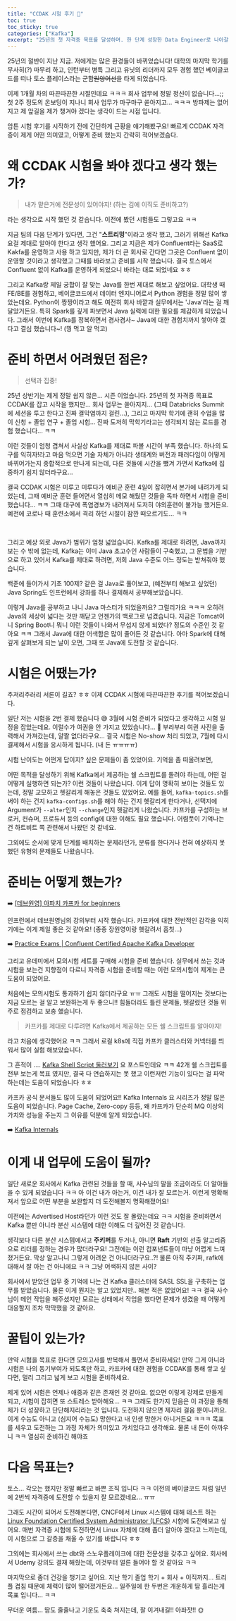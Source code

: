 ```yaml
---
title: "CCDAK 시험 후기 🌟"
toc: true
toc_sticky: true
categories: ["Kafka"]
excerpt: "25년의 첫 자격증 목표를 달성하며. 한 단계 성장한 Data Engineer로 나아갈 수 있을까요?"
---
```



25년의 절반이 지난 지금. 저에게는 많은 환경들이 바뀌었습니다! 대학의 마지막 학기를 무사히(?) 마무리 하고, 인턴부터 병특 그리고 유닛의 리더까지 모두 경험 했던 베이글코드를 떠나 토스 플레이스라는 군함~~원양어선~~을 타게 되었습니다.

이제 1개월 차의 따끈따끈한 시절인데요 ㅋㅋㅋ 회사 업무에 정말 정신이 없습니다...;; 첫 2주 정도의 온보딩이 지나니 회사 업무가 마구마구 쏟아지고... ㅋㅋㅋ 방파제는 없어지고 제 앞길을 제가 챙겨야 겠다는 생각이 드는 시점 입니다.

암튼 시험 후기를 시작하기 전에 간단하게 근황을 얘기해봤구요! 빠르게 CCDAK 자격증이 제게 어떤 의미였고, 어떻게 준비 했는지 간략히 적어보겠슴다.

# 왜 CCDAK 시험을 봐야 겠다고 생각 했는가?

> 내가 맡은거에 전문성이 있어야지! (하는 김에 이직도 준비하고?)

라는 생각으로 시작 했던 것 같습니다. 이전에 봤던 시험들도 그렇고요 ㅋㅋ

지금 팀의 다음 단계가 있다면, 그건 "**스트리밍**"이라고 생각 했고, 그러기 위해선 Kafka 요걸 제대로 알아야 한다고 생각 했어요. 그리고 지금은 제가 Confluent라는 SaaS로 Kakfa를 운영하고 사용 하고 있지만, 제가 더 큰 회사로 간다면 그곳은 Confluent 없이 운영할 것이라고 생각했고 그때를 바라보고 준비를 시작 했습니다. 결국 토스에서 Confluent 없이 Kafka를 운영하게 되었으니 바라는 대로 되었네요 ㅎㅎ

그리고 Kafka랑 제일 궁합이 잘 맞는 Java를 한번 제대로 해보고 싶었어요. 대학생 때 FE/BE를 경험하고, 베이글코드에서 데이터 엔지니어로서 Python 경험을 정말 많이 쌓았는데요. Python이 짱짱이라고 해도 여전히 회사 바깥과 실무에서는 'Java'라는 걸 깨달았거든요. 특히 Spark를 깊게 파보면서 Java 실력에 대한 필요를 체감하게 되었습니다. 그래서 이번에 Kafka를 정복하면서 겸사겸사~ Java에 대한 경험치까지 쌓아야 겠다고 결심 했습니다~! (꿩 먹고 알 먹고)

# 준비 하면서 어려웠던 점은?

> 선택과 집중!

25년 상반기는 제게 정말 쉽지 않은... 시즌 이었습니다. 25년의 첫 자격증 목표로 CCDAK를 잡고 시작을 했지만... 회사 업무는 쏟아지지... (그때 Databricks Summit에 세션을 투고 한다고 진짜 결막염까지 걸린...), 그리고 마지막 학기에 괜히 수업을 많이 신청 + 졸업 연구 + 졸업 시험... 진짜 도저히 막학기라고는 생각되지 않는 로드를 경험 했습니다... ㅋㅋ

이런 것들이 엄청 겹쳐서 사실상 Kafka를 제대로 파볼 시간이 부족 했습니다. 하나의 도구를 익히자!라고 마음 먹으면 기술 자체가 아니라 생태계와 버전과 패러다임이 어떻게 바뀌어가는지 종합적으로 만나게 되는데, 다른 것들에 시간을 뺐겨 가면서 Kafka에 집중하기 쉽지 않더라구요...

결국 CCDAK 시험은 미루고 미루다가 예비군 훈련 4일이 잡히면서 본가에 내려가게 되었는데, 그때 예비군 훈련 들어면서 열심히 메모 해뒀던 것들을 독파 하면서 시험을 준비 했습니다... ㅋㅋ 그때 대구에 폭염경보가 내려져서 도저히 야외훈련이 불가능 했거든요. 예전에 코로나 때 훈련소에서 격리 하던 시절이 잠깐 떠오르기도... ㅋㅋ

<br/>

그리고 예상 외로 Java가 범위가 엄청 넓었습니다. Kafka를 제대로 하려면, Java까지 보는 수 밖에 없는데, Kafka는 이미 Java 초고수인 사람들이 구축했고, 그 문법을 기반으로 하고 있어서 Kafka를 제대로 하려면, 저희 Java 수준도 어느 정도는 받쳐줘야 했습니다.

백준에 들어가서 기초 100제? 같은 걸 Java로 풀어보고, (예전부터 해보고 싶었던) Java Spring도 인프런에서 강좌를 하나 결제해서 공부해보았습니다.

이렇게 Java를 공부하고 나니 Java 마스터가 되었을까요? 그럴리가요 ㅋㅋㅋ 오히려 Java의 세상이 넓다는 것만 깨닫고 언젠가의 백로그로 넘겼습니다. 지금은 Tomcat이니 Spring Boot니 뭐니 이런 것들이 나와서 무섭지 않게 되었다? 정도의 수준인 것 같아요 ㅋㅋ 그래서 Java에 대한 어색함은 많이 줄어든 것 같습니다. 아마 Spark에 대해 깊게 살펴보게 되는 날이 오면, 그때 또 Java에 도전할 것 같습니다.

# 시험은 어땠는가?

주저리주러리 서론이 길죠? ㅎㅎ 이제 CCDAK 시험에 따끈따끈한 후기를 적어보겠습니다.

일단 저는 시험을 2번 결제 했습니다 😅 3월에 시험 준비가 되었다고 생각하고 시험 일정을 잡았는데요. 이럴수가 여권을 안 가지고 있었습니다... 🤦 부랴부랴 여권 사진을 출력해서 가져갔는데, 얄짤 없더라구요... 결국 시험은 No-show 처리 되었고, 7월에 다시 결제해서 시험을 응시하게 됩니다. (내 돈 ㅠㅠㅠㅠ)

시험 난이도는 어떤게 답이지? 싶은 문제들이 좀 있었어요. 기억을 좀 떠올려보면,

어떤 목적을 달성하기 위해 Kafka에서 제공하는 쉘 스크립트를 돌려야 하는데, 어떤 걸 어떻게 실행하면 되는가? 이런 것들이 나왔습니다. 이게 답이 명확히 보이는 것들도 있는데, 정말 교모하고 헷갈리게 해놓은 것들도 있었어요. 예를 들어, `kafka-topics.sh`를 써야 하는 건지 `kafka-configs.sh`를 해야 하는 건지 헷갈리게 한다거나, 선택지에 Argument가 `--alter`인지 `--change`인지 헷갈리게 나왔습니다.
카프카를 구성하는 브로커, 컨슈머, 프로듀서 등의 config에 대한 이해도 필요 했습니다. 어렴풋이 기억나는건 하트비트 쪽 관련해서 나왔던 것 같네요.

그외에도 순서에 맞게 단계를 배치하는 문제라던가, 분류를 한다거나 전혀 예상하지 못 했던 유형의 문제들도 나왔습니다.


# 준비는 어떻게 했는가?

➡️ [[데브원영] 아파치 카프카 for beginners](https://www.inflearn.com/course/%EC%95%84%ED%8C%8C%EC%B9%98-%EC%B9%B4%ED%94%84%EC%B9%B4-%EC%9E%85%EB%AC%B8?srsltid=AfmBOop6WdqW1IbjWyEhzrUVhwMI_-1ANV2V5UTYmuN2Q6rpI7amShUG)

인프런에서 데브원영님의 강의부터 시작 했습니다. 카프카에 대한 전반적인 감각을 익히기에는 이게 제일 좋은 것 같아요! (종종 장원영이랑 헷갈려서 흠칫...)

➡️ [Practice Exams | Confluent Certified Apache Kafka Developer](https://www.udemy.com/course/confluent-certified-apache-kafka-developer-practice-exams/)

그리고 유데미에서 모의시험 세트를 구매해 시험을 준비 했습니다. 실무에서 쓰는 것과 시험을 보는건 지향점이 다르니 자격증 시험을 준비할 때는 이런 모의시험이 제게는 큰 도움이 되었어요.

처음에는 모의시험도 통과하기 쉽지 않더라구요 ㅠㅠ 그래도 시험을 떨어지는 것보다는 지금 모르는 걸 알고 보완하는게 두 좋으니!! 힘들더라도 틀린 문제들, 헷갈렸던 것들 위주로 점검하고 보충 했습니다.

> 카프카를 제대로 다루려면 Kafka에서 제공하는 모든 쉘 스크립트를 알아야지!

라고 처음에 생각했어요 ㅋㅋ
그래서 로컬 k8s에 직접 카프카 클러스터와 커넥터를 띄워서 많이 실험 해보았습니다.

그 흔적이 .... [Kafka Shell Script 둘러보기](/2025/01/12/kafka-shell-scripts/) 요 포스트인데요 ㅋㅋ 42개 쉘 스크립트를 전부 보는게 목표 였지만, 결국 다 연습하지는 못 했고 이런저런 기능이 있다는 걸 파악하는데는 도움이 되었습니다 ㅎㅎ

카프카 공식 문서들도 많이 도움이 되었어요!! Kafka Internals 요 시리즈가 정말 많은 도움이 되었습니다.
Page Cache, Zero-copy 등등, 왜 카프카가 단순히 MQ 이상의 가치와 성능을 주는지 그 이유를 덕분에 알게 되었습니다.

➡️ [Kafka Internals](/2025/06/29/kafka-internals/)


# 이게 내 업무에 도움이 될까?

일단 새로운 회사에서 Kafka 관련된 것들을 할 때, 사수님의 말을 조금이라도 더 알아들을 수 있게 되었습니다 ㅋㅋ
아 이건 내가 아는거, 이건 내가 잘 모르는거. 이런게 명확해져서 앞으로 어떤 부분을 보완할지 더 도전해볼지 명획해졌어요!

이전에는 Advertised Host라던가 이런 것도 잘 몰랐는데요 ㅋㅋ
시험을 준비하면서 Kafka 뿐만 아니라 분산 시스템에 대한 이해도 더 깊어진 것 같습니다.

생각보다 다른 분산 시스템에서고 **주키퍼**를 두거나, 아니면 **Raft** 기반의 선출 알고리즘으로 리더를 정하는 경우가 많더라구요!
그전에는 이런 컴포넌트들이 마냥 어렵게 느껴졌거든요. 막상 알고나니 그렇게 어려운 건 아니더라구요..?! 물론 아직 주키퍼, rafk에 대해서 잘 아는 건 아니에요 ㅋㅋ 그냥 어색하지 않은 사이?

회사에서 받았던 업무 중 기억에 나는 건 Kafka 클러스터에 SASL SSL을 구축하는 업무를 받았습니다. 물론 이게 뭔지는 알고 있었지만.. 해본 적은 없었어요! ㅋㅋ 결국 사수님이 메인 작업을 해주셨지만 모르는 상태에서 작업을 했다면 문제가 생겼을 때 어떻게 대응할지 조차 막막했을 것 같아요.

# 꿀팁이 있는가?

만약 시험을 목표로 한다면 모의고사를 반복해서 풀면서 준비하세요!
만약 그게 아니라 시험은 나의 동기부여가 되도록만 하고, 카프카에 대한 경험을 CCDAK를 통해 쌓고 싶다면, 멀리 그리고 넓게 보고 시험을 준비하세요.

제게 있어 시험은 언제나 애증과 같은 존재인 것 같아요. 없으면 이렇게 강제로 만들게 되고, 시험이 잡히면 또 스트레스 받아해요... ㅋㅋ
그래도 한가지 믿음은 이 과정을 통해 제가 더 성장하고 단단해지리라는 것 입니다.
도전하지 않으면 제자리 걸음 뿐이니까요. 이게 수능도 아니고 (심지어 수능도) 망한다고 내 인생 망한거 아니거든요 ㅋㅋㅋ 목표를 세우고 도전하는 그 과정 자체가 의미있고 가치있다고 생각해요. 물론 내 돈이 아까우니 ㅋㅋ 열심히 준비하긴 해야죠


# 다음 목표는?

토스... 각오는 했지만 정말 빠르고 바쁜 조직 입니다 ㅋㅋ
이전의 베이글코드 처럼 일년에 2번씩 자격증에 도전할 수 있을지 잘 모르겠네요... ㅠㅠ

그래도 시간이 되어서 도전해본다면,
CNCF에서 Linux 시스템에 대해 테스트 하는
[Linux Foundation Certified System Administrator (LFCS)](https://training.linuxfoundation.org/certification/linux-foundation-certified-sysadmin-lfcs/)
시험에 도전해보고 싶어요. 매번 자격증 시험에 도전하면서 Linux 자체에 대해 좀더 알아야 겠다고 느끼는데, 이 시험으로 그 갈증을 채울 수 있기를 바랍니다 ㅎㅎ

그외에는 회사에서 쓰는 dbt와 스노우플레이크에 대한 전문성을 갖추고 싶어요. 회사에서 Udemy 강의도 결재 해줬는데, 이것부터 얼른 들어야 할 것 같아요 ㅋㅋ

마지막으로 좀더 건강을 챙기고 싶어요. 지난 학기 졸업 학기 + 회사 + 이직까지... 트리플 겹침 때문에 체력이 많이 떨어졌거든요...
일주일에 한 두번은 개운하게 땀 흘리는게 목표 입니다... ㅋㅋ

무더운 여름... 땀도 줄줄나고 기운도 축축 쳐지는데, 잘 이겨내길!! 아좌잣!! 🌞
